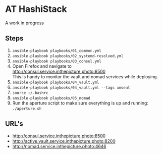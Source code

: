 # AT HashiStack

A work in progress

## Steps

1. `ansible-playbook playbooks/01_common.yml`
2. `ansible-playbook playbooks/02_systemd-resolved.yml`
3. `ansible-playbook playbooks/03_consul.yml`
4. Open Firefox and navigate to <http://consul.service.inthepicture.photo:8500>  
   This is handy to monitor the vault and nomad services while deploying.
5. `ansible-playbook playbooks/04_vault.yml`
6. `ansible-playbook playbooks/04_vault.yml --tags unseal`
7. `source ~/.bashrc`
8. `ansible-playbook playbooks/05_nomad`
9. Run the aperture script to make sure everything is up and running: `./aperture.sh`

## URL's

- <http://consul.service.inthepicture.photo:8500>
- <http://active.vault.service.inthepicture.photo:8200>
- <http://nomad.service.inthepicture.photo:4646>